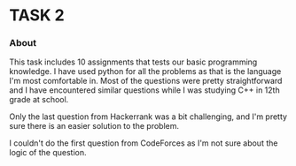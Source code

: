 # TASK 2

### About

This task includes 10 assignments that tests our basic programming knowledge. 
I have used python for all the problems as that is the language I'm most comfortable in.
Most of the questions were pretty straightforward and I have encountered similar questions 
while I was studying C++ in 12th grade at school.

Only the last question from Hackerrank was a bit challenging, 
and I'm pretty sure there is an easier solution to the problem.

I couldn't do the first question from CodeForces as I'm not sure about the logic of the question.
